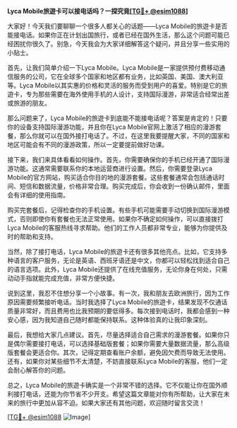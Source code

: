 **Lyca Mobile旅遊卡可以接电话吗？一探究竟[[TG💪+ @esim1088](https://t.me/s/esim1088)]**

大家好！今天我们要聊聊一个很多人都关心的话题——Lyca Mobile的旅遊卡是否能接电话。如果你正在计划出国旅行，或者已经在国外生活，那么这个问题可能已经困扰你很久了。别急，今天我会为大家详细解答这个疑问，并且分享一些实用的小贴士。

首先，让我们简单介绍一下Lyca Mobile。Lyca Mobile是一家提供预付费移动通信服务的公司，它在全球多个国家和地区都有业务，比如英国、美国、澳大利亚等。Lyca Mobile以其实惠的价格和灵活的服务而受到用户的喜爱。特别是它的旅遊卡，专为那些需要在海外使用手机的人设计，支持国际漫游，非常适合经常出差或旅游的朋友。

那么问题来了，Lyca Mobile的旅遊卡到底能不能接电话呢？答案是肯定的！只要你的设备支持国际漫游功能，并且你在Lyca Mobile官网上激活了相应的漫游套餐，那么你就可以在国外接打电话了。不过，在这里我要提醒大家，不同的国家和地区可能会有不同的漫游政策，所以一定要提前做好功课。

接下来，我们来具体看看如何操作。首先，你需要确保你的手机已经开通了国际漫游功能。这通常需要联系你的本地运营商进行设置。然后，你需要登录Lyca Mobile的官方网站，购买适合你目的地的漫游套餐。这些套餐通常会包括通话时间、短信和数据流量，价格非常合理。购买完成后，你会收到一份确认邮件，里面会有详细的使用指南。

购买完套餐后，记得检查你的手机设置。有些手机可能需要手动切换到国际漫游模式，否则即使你有套餐也无法正常使用。如果你不确定如何操作，可以直接拨打Lyca Mobile的客服热线寻求帮助。他们的工作人员都非常专业，能够为你提供及时的帮助和支持。

当然，除了接打电话，Lyca Mobile的旅遊卡还有很多其他亮点。比如，它支持多种语言的客户服务，无论是英语、西班牙语还是中文，你都可以轻松找到适合自己的语言选项。此外，Lyca Mobile还提供了在线充值服务，无论你身在何处，只需动动手指就能完成充值，非常方便快捷。

说到这里，我忍不住想分享一个小故事。有一次，我和朋友去欧洲旅行，因为工作原因需要频繁接听电话。当时我选择了Lyca Mobile的旅遊卡，结果发现不仅通话质量非常好，而且费用也比我预期的要低得多。每次接到电话时，我都会感到一种安心感，因为我知道自己随时都能保持联系。这种体验真的让我印象深刻。

最后，我想给大家几点建议。首先，尽量选择适合自己需求的漫游套餐。如果你只是偶尔需要接打电话，可以选择基础版套餐；如果你需要大量数据流量，那么高级版套餐会更适合你。其次，记得定期查看账户余额，避免因欠费而导致无法使用。还有，如果你对某些细节不太清楚，不妨直接联系Lyca Mobile的客服，他们一定会耐心解答你的问题。

总之，Lyca Mobile的旅遊卡确实是一个非常不错的选择。它不仅能让你在国外顺利接打电话，还能为你节省不少开支。希望这篇文章能对你有所帮助，让大家在未来的旅行中更加从容不迫。如果大家还有其他问题，欢迎随时留言交流！

[[TG💪+ @esim1088](https://t.me/s/esim1088) ![Image](https://i.postimg.cc/4NQfJmqS/Snipaste-2025-05-13-00-14-12.png)]